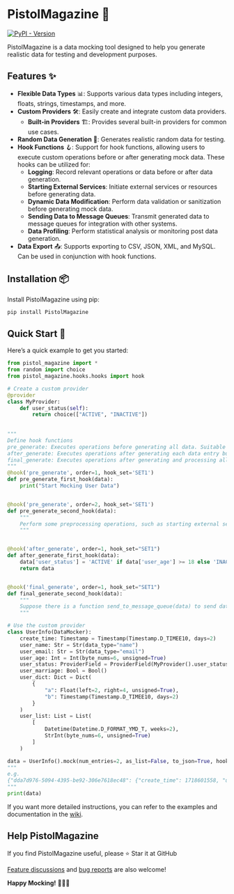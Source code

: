 # PistolMagazine 🎯
[![PyPI - Version](https://img.shields.io/pypi/v/PistolMagazine)](https://pypi.org/project/PistolMagazine/)


PistolMagazine is a data mocking tool designed to help you generate realistic data for testing and development purposes.

## Features ✨

- **Flexible Data Types** 📊: Supports various data types including integers, floats, strings, timestamps, and more.
- **Custom Providers** 🛠️: Easily create and integrate custom data providers.
  - **Built-in Providers** 🏗️: Provides several built-in providers for common use cases.
- **Random Data Generation** 🎲: Generates realistic random data for testing.
- **Hook Functions** 🪝: Support for hook functions, allowing users to execute custom operations before or after generating mock data. These hooks can be utilized for:
  - **Logging**: Record relevant operations or data before or after data generation.
  - **Starting External Services**: Initiate external services or resources before generating data.
  - **Dynamic Data Modification**: Perform data validation or sanitization before generating mock data.
  - **Sending Data to Message Queues**: Transmit generated data to message queues for integration with other systems.
  - **Data Profiling**: Perform statistical analysis or monitoring post data generation.
- **Data Export** 📤: Supports exporting to CSV, JSON, XML, and MySQL. Can be used in conjunction with hook functions.

## Installation 📦

Install PistolMagazine using pip:

```bash
pip install PistolMagazine
```

## Quick Start 🚀

Here’s a quick example to get you started:

```python
from pistol_magazine import *
from random import choice
from pistol_magazine.hooks.hooks import hook

# Create a custom provider
@provider
class MyProvider:
    def user_status(self):
        return choice(["ACTIVE", "INACTIVE"])
    
    
"""
Define hook functions
pre_generate: Executes operations before generating all data. Suitable for tasks like logging or starting external services.
after_generate: Executes operations after generating each data entry but before final processing. Suitable for tasks like data validation or conditional modifications.
final_generate: Executes operations after generating and processing all data entries. Suitable for final data processing, sending data to message queues, or performing statistical analysis.
"""
@hook('pre_generate', order=1, hook_set='SET1')
def pre_generate_first_hook(data):
    print("Start Mocking User Data")


@hook('pre_generate', order=2, hook_set='SET1')
def pre_generate_second_hook(data):
    """
    Perform some preprocessing operations, such as starting external services.
    """


@hook('after_generate', order=1, hook_set="SET1")
def after_generate_first_hook(data):
    data['user_status'] = 'ACTIVE' if data['user_age'] >= 18 else 'INACTIVE'
    return data


@hook('final_generate', order=1, hook_set="SET1")
def final_generate_second_hook(data):
    """
    Suppose there is a function send_to_message_queue(data) to send data to the message queue
    """

# Use the custom provider
class UserInfo(DataMocker):
    create_time: Timestamp = Timestamp(Timestamp.D_TIMEE10, days=2)
    user_name: Str = Str(data_type="name")
    user_email: Str = Str(data_type="email")
    user_age: Int = Int(byte_nums=6, unsigned=True)
    user_status: ProviderField = ProviderField(MyProvider().user_status)
    user_marriage: Bool = Bool()
    user_dict: Dict = Dict(
        {
            "a": Float(left=2, right=4, unsigned=True),
            "b": Timestamp(Timestamp.D_TIMEE10, days=2)
        }
    )
    user_list: List = List(
        [
            Datetime(Datetime.D_FORMAT_YMD_T, weeks=2),
            StrInt(byte_nums=6, unsigned=True)
        ]
    )

data = UserInfo().mock(num_entries=2, as_list=False, to_json=True, hook_set='SET1')
"""
e.g.
{"dda7d976-5094-4395-be92-306e7618ec48": {"create_time": 1718601558, "user_name": "Matthew Burke", "user_email": "aaronbrown@example.org", "user_age": 56, "user_status": "ACTIVE", "user_marriage": true, "user_dict": {"a": 5.1988, "b": 1718523595}, "user_list": ["2024-06-08T14:54:16", "44"]}, "c78f7896-f08c-414e-823b-8f173ab8259b": {"create_time": 1718685343, "user_name": "Dennis Collier", "user_email": "amy02@example.com", "user_age": 30, "user_status": "ACTIVE", "user_marriage": true, "user_dict": {"a": 55.2365, "b": 1718577918}, "user_list": ["2024-06-26T16:40:48", "43"]}}
"""
print(data)

```

If you want more detailed instructions, you can refer to the examples and documentation in the [wiki](https://github.com/miyuki-shirogane/PistolMagazine/wiki).


## Help PistolMagazine

If you find PistolMagazine useful, please ⭐️ Star it at GitHub

[Feature discussions](https://github.com/miyuki-shirogane/PistolMagazine/discussions) and [bug reports](https://github.com/miyuki-shirogane/PistolMagazine/issues) are also welcome!

**Happy Mocking!** 🎉🎉🎉